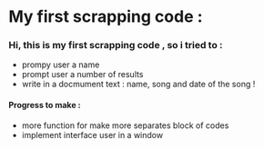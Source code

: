 # My first scrapping code :

### Hi, this is my first scrapping code , so i tried to :
* prompy user a name 
* prompt user a number of results
* write in a docmument text : name, song and date of the song !


#### Progress to make : 
* more function for make more separates block of codes
* implement interface user in a window 
            
